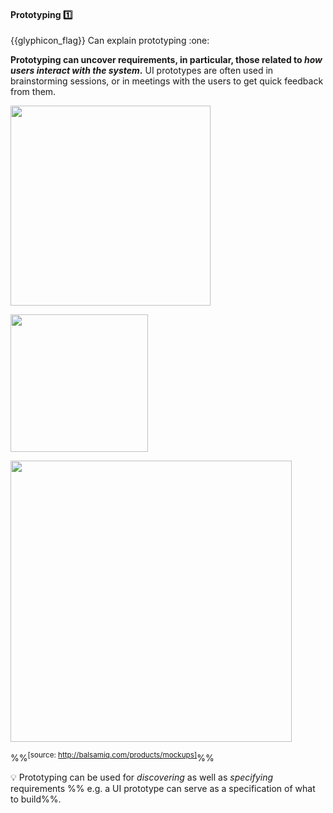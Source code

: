 <div id="title">

#### Prototyping :one:

<span id="prereqs"></span>

</div>
<span id="outcomes">{{glyphicon_flag}} Can explain prototyping :one:</span>

<div id="body">

<tip-box type="definition">

<include src="../../common/definitions.md#def-prototyping" />

</tip-box>

**Prototyping can uncover requirements, in particular, those related to _how users interact with the system_.** UI prototypes are often used in brainstorming sessions, or in meetings with the users to get quick feedback from them.

<tip-box> 

<panel header=":package: Simple text UI prototype for a primitive CLI (Command Line Interface) Minesweeper:" type="seamless" expanded>

<img src="{{baseUrl}}/gatheringRequirements/prototyping/images/textPrototypeCLI.png" height="320" /><p/>

</panel>

<panel header=":package: A simple GUI prototype for the same Minesweeper, created using Powerpoint:" type="seamless">

<img src="{{baseUrl}}/gatheringRequirements/prototyping/images/guiPrototypeMinesweeper.jpg" height="220" /><p/>

</panel>

<panel header=":package: A prototype for a mobile app, created using the UI prototyping tool Balsmiq:" type="seamless">

<img src="{{baseUrl}}/gatheringRequirements/prototyping/images/balsamiqPrototypeGUI.jpg" height="450" />

%%<sup>[source: http://balsamiq.com/products/mockups]</sup>%%

</panel>

</tip-box>
<p/>

:bulb: Prototyping can be used for _discovering_ as well as _specifying_ requirements %%&nbsp;e.g. a UI prototype can serve as a specification of what to build%%.

</div>

<div id="extras">
</div>